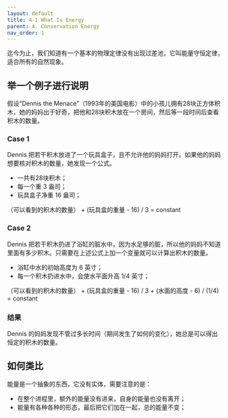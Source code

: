 ```yaml
---
layout: default
title: 4-1 What Is Energy
parent: 4. Conservation Energy
nav_order: 1
---
```

迄今为止，我们知道有一个基本的物理定律没有出现过差池，它叫能量守恒定律，适合所有的自然现象。

## 举一个例子进行说明
假设“Dennis the Menace”（1993年的美国电影）中的小孩儿拥有28块正方体积木，她的妈妈出于好奇，把他和28块积木放在一个房间，然后等一段时间后查看积木的数量。

### Case 1
Dennis 把若干积木放进了一个玩具盒子，且不允许他的妈妈打开。如果他的妈妈想要核对积木的数量，她发现一个公式。
- 一共有28块积木；
- 每一个重 3 盎司；
- 玩具盒子净重 16 盎司；

（可以看到的积木的数量） + (玩具盒的重量 - 16) / 3 = constant

### Case 2
Dennis 把若干积木扔进了浴缸的脏水中，因为水足够的脏，所以他的妈妈不知道里面有多少积木。只需要在上述公式上加一个变量就可以计算出积木的数量。
- 浴缸中水的初始高度为 6 英寸；
- 每一个积木扔进水中，会使水平面升高 1/4 英寸；

（可以看到的积木的数量） + (玩具盒的重量 - 16) / 3 + (水面的高度 - 6) / (1/4) = constant

### 结果
Dennis 的妈妈发现不管过多长时间（期间发生了如何的变化），她总是可以得出恒定的积木的数量。

## 如何类比
能量是一个抽象的东西，它没有实体，需要注意的是：
- 在整个进程里，额外的能量没有进来，自身的能量也没有离开；
- 能量有各种各种的形态，最后把它们加在一起，总的能量不变；

